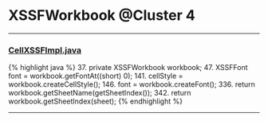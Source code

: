 # XSSFWorkbook @Cluster 4

***

### [CellXSSFImpl.java](https://searchcode.com/codesearch/view/72854552/)
{% highlight java %}
37. private XSSFWorkbook workbook;
47.     XSSFFont font = workbook.getFontAt((short) 0);
141.         cellStyle = workbook.createCellStyle();
146.         font = workbook.createFont();
336. return workbook.getSheetName(getSheetIndex());
342. return workbook.getSheetIndex(sheet);
{% endhighlight %}

***

